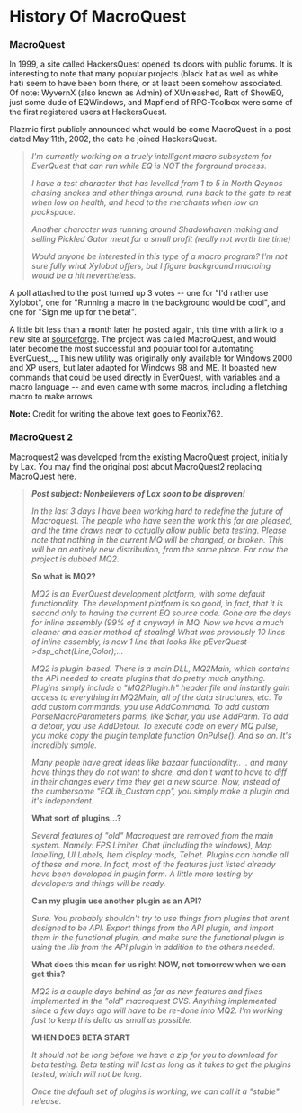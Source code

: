# History Of MacroQuest

### MacroQuest

In 1999, a site called HackersQuest opened its doors with public forums. It is interesting to note that many popular projects (black hat as well as white hat) seem to have been born there, or at least been somehow associated. Of note: WyvernX (also known as Admin) of XUnleashed, Ratt of ShowEQ, just some dude of EQWindows, and Mapfiend of RPG-Toolbox were some of the first registered users at HackersQuest.

Plazmic first publicly announced what would be come MacroQuest in a post dated May 11th, 2002, the date he joined HackersQuest.

> _I'm currently working on a truely intelligent macro subsystem for EverQuest that can run while EQ is NOT the forground process._
>
>  _I have a test character that has levelled from 1 to 5 in North Qeynos chasing snakes and other things around, runs back to the gate to rest when low on health, and head to the merchants when low on packspace._
>
> _Another character was running around Shadowhaven making and selling Pickled Gator meat for a small profit (really not worth the time)_
>
> _Would anyone be interested in this type of a macro program? I'm not sure fully what Xylobot offers, but I figure background macroing would be a hit nevertheless._

A poll attached to the post turned up 3 votes -- one for "I'd rather use Xylobot", one for "Running a macro in the background would be cool", and one for "Sign me up for the beta!".

A little bit less than a month later he posted again, this time with a link to a new site at [sourceforge](http://www.sourceforge.net). The project was called MacroQuest, and would later become the most successful and popular tool for automating EverQuest_._ This new utility was originally only available for Windows 2000 and XP users, but later adapted for Windows 98 and ME. It boasted new commands that could be used directly in EverQuest, with variables and a macro language -- and even came with some macros, including a fletching macro to make arrows.

**Note:** Credit for writing the above text goes to Feonix762.

### MacroQuest 2

Macroquest2 was developed from the existing MacroQuest project, initially by Lax. You may find the original post about MacroQuest2 replacing MacroQuest [here](https://macroquest2.com/phpBB3/viewtopic.php?t=4023).

>  ***Post subject: Nonbelievers of Lax soon to be disproven!***
>
> _In the last 3 days I have been working hard to redefine the future of Macroquest. The people who have seen the work this far are pleased, and the time draws near to actually allow public beta testing. Please note that nothing in the current MQ will be changed, or broken. This will be an entirely new distribution, from the same place. For now the project is dubbed MQ2._
>
> **So what is MQ2?**
>
> _MQ2 is an EverQuest development platform, with some default functionality. The development platform is so good, in fact, that it is second only to having the current EQ source code. Gone are the days for inline assembly (99% of it anyway) in MQ. Now we have a much cleaner and easier method of stealing! What was previously 10 lines of inline assembly, is now 1 line that looks like pEverQuest->dsp_chat(Line,Color);..._
>
> _MQ2 is plugin-based. There is a main DLL, MQ2Main, which contains the API needed to create plugins that do pretty much anything. Plugins simply include a "MQ2Plugin.h" header file and instantly gain access to everything in MQ2Main, all of the data structures, etc. To add custom commands, you use AddCommand. To add custom ParseMacroParameters parms, like $char, you use AddParm. To add a detour, you use AddDetour. To execute code on every MQ pulse, you make copy the plugin template function OnPulse(). And so on. It's incredibly simple._
>
> _Many people have great ideas like bazaar functionality.. .. and many have things they do not want to share, and don't want to have to diff in their changes every time they get a new source. Now, instead of the cumbersome "EQLib_Custom.cpp", you simply make a plugin and it's independent._
>
> **What sort of plugins...?**
>
> _Several features of "old" Macroquest are removed from the main system. Namely: FPS Limiter, Chat (including the windows), Map labelling, UI Labels, Item display mods, Telnet. Plugins can handle all of these and more. In fact, most of the features just listed already have been developed in plugin form. A little more testing by developers and things will be ready._
>
> **Can my plugin use another plugin as an API?**
>
> _Sure. You probably shouldn't try to use things from plugins that arent designed to be API. Export things from the API plugin, and import them in the functional plugin, and make sure the functional plugin is using the .lib from the API plugin in addition to the others needed._
>
> **What does this mean for us right NOW, not tomorrow when we can get this?**
>
> _MQ2 is a couple days behind as far as new features and fixes implemented in the "old" macroquest CVS. Anything implemented since a few days ago will have to be re-done into MQ2. I'm working fast to keep this delta as small as possible._
>
> **WHEN DOES BETA START**
>
> _It should not be long before we have a zip for you to download for beta testing. Beta testing will last as long as it takes to get the plugins tested, which will not be long._
>
> _Once the default set of plugins is working, we can call it a "stable" release._